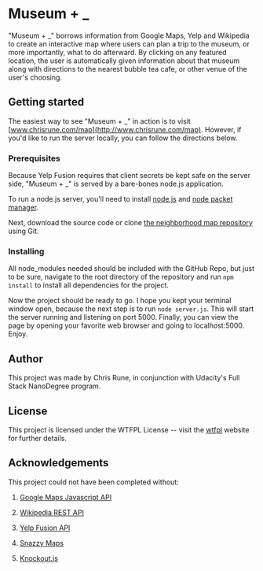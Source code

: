 # Museum + _

"Museum + _" borrows information from Google Maps, Yelp and Wikipedia to create an interactive map where users can plan a trip to the museum, or more importantly, what to do afterward. By clicking on any featured location, the user is automatically given information about that museum along with directions to the nearest bubble tea cafe, or other venue of the user's choosing.

## Getting started

The easiest way to see "Museum + _" in action is to visit [www.chrisrune.com/map](http://www.chrisrune.com/map). However, if you'd like to run the server locally, you can follow the directions below.

### Prerequisites 

Because Yelp Fusion requires that client secrets be kept safe on the server side, "Museum + _" is served by a bare-bones node.js application. 

To run a node.js server, you'll need to install [node.js](https://nodejs.org/en/) and [node packet manager](https://www.npmjs.com/get-npm?utm_source=house&utm_medium=homepage&utm_campaign=free%20orgs&utm_term=Install%20npm). 

Next, download the source code or clone [the neighborhood map repository](https://github.com/gtrabbit/neighborhoodMap) using Git. 

### Installing

All node_modules needed should be included with the GitHub Repo, but just to be sure, navigate to the root directory of the repository and run `npm install` to install all dependencies for the project. 

Now the project should be ready to go. I hope you kept your terminal window open, because the next step is to run `node server.js`. This will start the server running and listening on port 5000. Finally, you can view the page by opening your favorite web browser and going to localhost:5000. Enjoy.

## Author

This project was made by Chris Rune, in conjunction with Udacity's Full Stack NanoDegree program.

## License

This project is licensed under the WTFPL License -- visit the [wtfpl](http://www.wtfpl.net/about/) website for further details.

## Acknowledgements

This project could not have been completed without:

1. [Google Maps Javascript API](https://developers.google.com/maps/documentation/javascript/)

2. [Wikipedia REST API](https://en.wikipedia.org/api/rest_v1/)

3. [Yelp Fusion API](https://www.yelp.com/fusion)

4. [Snazzy Maps](https://snazzymaps.com/)

5. [Knockout.js](http://knockoutjs.com/)


